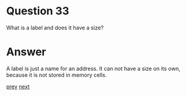 
# Question 33


What is a label and does it have a size?


# Answer




A label is just a name for an address. It can not have a size on its
own, because it is not stored in memory cells.



[prev](32.md) [next](34.md)
